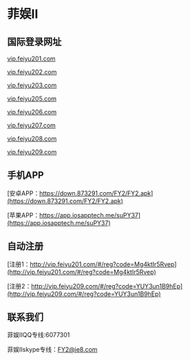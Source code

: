 # 菲娱Ⅱ

## 国际登录网址

[vip.feiyu201.com](vip.feiyu201.com)

[vip.feiyu202.com](vip.feiyu202.com)

[vip.feiyu203.com](vip.feiyu203.com)

[vip.feiyu205.com](vip.feiyu205.com)

[vip.feiyu206.com](vip.feiyu206.com)

[vip.feiyu207.com](vip.feiyu207.com)

[vip.feiyu208.com](vip.feiyu208.com)

[vip.feiyu209.com](vip.feiyu209.com)

## 手机APP

[安卓APP：https://down.873291.com/FY2/FY2.apk](https://down.873291.com/FY2/FY2.apk)

[苹果APP：https://app.iosapptech.me/suPY37](https://app.iosapptech.me/suPY37)

## 自动注册

[注册1：http://vip.feiyu201.com/#/reg?code=Mg4ktIr5Rvep](http://vip.feiyu201.com/#/reg?code=Mg4ktIr5Rvep)

[注册2：http://vip.feiyu209.com/#/reg?code=YUY3un1B9hEp](http://vip.feiyu209.com/#/reg?code=YUY3un1B9hEp)

## 联系我们

菲娱ⅡQQ专线:6077301 

菲娱Ⅱskype专线：FY2@ie8.com
